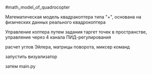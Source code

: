 #math_model_of_quadrocopter

Математическая модель квадракоптера типа "+", основана на физических данных реального квадрокоптера

Управление коптера путем задания таргет точек в пространстве, управление через 4 канала ПИД-регулирования

расчет углов Эйлера, матрицы поворота, миксер команд

запустить визуализатор 

затем main.py
